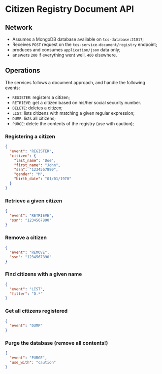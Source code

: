 # Citizen Registry Document API

## Network

  - Assumes a MongoDB database available on `tcs-database:21017`;
  - Receives `POST` request on the `tcs-service-document/registry` endpoint;
  - produces and consumes `application/json` data only;
  - answers `200` if everything went well, `400` elsewhere.

## Operations 

The services follows a document approach, and handle the following events:

  - `REGISTER`: registers a citizen;
  - `RETRIEVE`: get a citizen based on his/her social security number.
  - `DELETE`: deletes a citizen;
  - `LIST`: lists citizens with matching a given regular expression;
  - `DUMP`: lists all citizens;
  - `PURGE`: delete the contents of the registry (use with caution);


### Registering a citizen

```json
{
  "event": "REGISTER",
  "citizen": {
    "last_name": "Doe",
    "first_name": "John",
    "ssn": "1234567890",
    "gender": "M",
    "birth_date": "01/01/1970"
  }
}
```

### Retrieve a given citizen

```json
{
  "event": "RETRIEVE",
  "ssn": "1234567890"
}
```


### Remove a citizen

```json
{
  "event": "REMOVE",
  "ssn": "1234567890"
}
```

### Find citizens with a given name

```json
{
  "event": "LIST",
  "filter": "D.*"
}
```

### Get all citizens registered

```json
{
  "event": "DUMP"
}
```

### Purge the database (remove all contents!)

```json
{
  "event": "PURGE",
  "use_with": "caution"
}
```